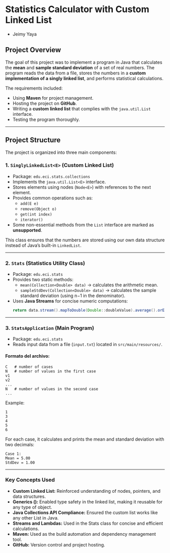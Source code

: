 # Statistics Calculator with Custom Linked List
- Jeimy Yaya
## Project Overview
The goal of this project was to implement a program in Java that calculates the **mean** and **sample standard deviation** of a set of real numbers. The program reads the data from a file, stores the numbers in a **custom implementation of a singly linked list**, and performs statistical calculations.  

The requirements included:
- Using **Maven** for project management.
- Hosting the project on **GitHub**.
- Writing a **custom linked list** that complies with the `java.util.List` interface.
- Testing the program thoroughly.

---

## Project Structure

The project is organized into three main components:

### 1. `SinglyLinkedList<E>` (Custom Linked List)
- Package: `edu.eci.stats.collections`
- Implements the `java.util.List<E>` interface.
- Stores elements using nodes (`Node<E>`) with references to the next element.
- Provides common operations such as:
  - `add(E e)`
  - `remove(Object o)`
  - `get(int index)`
  - `iterator()`
- Some non-essential methods from the `List` interface are marked as **unsupported**.

This class ensures that the numbers are stored using our own data structure instead of Java’s built-in `LinkedList`.

---

### 2. `Stats` (Statistics Utility Class)
- Package: `edu.eci.stats`
- Provides two static methods:
  - `mean(Collection<Double> data)` → calculates the arithmetic mean.
  - `sampleStdDev(Collection<Double> data)` → calculates the sample standard deviation (using n−1 in the denominator).
- Uses **Java Streams** for concise numeric computations:
  ```java
  return data.stream().mapToDouble(Double::doubleValue).average().orElse(Double.NaN);
---
### 3. `StatsApplication` (Main Program)
- Package: `edu.eci.stats`   
- Reads input data from a file (`input.txt`) located in `src/main/resources/`.

#### Formato del archivo:
  ```
C   # number of cases
N   # number of values in the first case
v1
v2
...
N   # number of values in the second case
...
  ```
Example:
 ```
1
3
4
5
6
 ```
For each case, it calculates and prints the mean and standard deviation with two decimals:
 ```
Case 1:
Mean = 5.00
StdDev = 1.00
 ```
---

### Key Concepts Used
- **Custom Linked List:** Reinforced understanding of nodes, pointers, and data structures.
- **Generics (<E>):** Enabled type safety in the linked list, making it reusable for any type of object.
- **Java Collections API Compliance:** Ensured the custom list works like any other List in Java.
- **Streams and Lambdas:** Used in the Stats class for concise and efficient calculations.
- **Maven:** Used as the build automation and dependency management tool.
- **GitHub:** Version control and project hosting.

